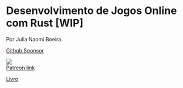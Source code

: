 # Desenvolvimento de Jogos Online com Rust **[WIP]**

Por Julia Naomi Boeira.

[Github Sponsor](https://github.com/sponsors/naomijub)

[![](https://media.giphy.com/media/FOe2EcTuBYGbG0Yc3w/giphy.gif)](https://www.patreon.com/naomijub) <br/>
[Patreon link](https://www.patreon.com/naomijub)

[Livro](https://naomijub.github.io/Rust-game-dev)
